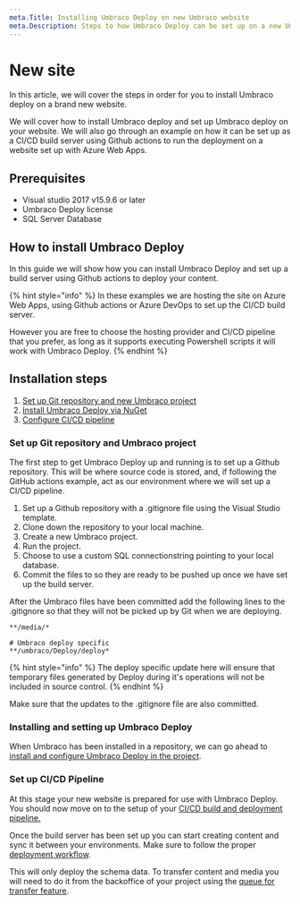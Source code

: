 ```yaml
---
meta.Title: Installing Umbraco Deploy on new Umbraco website
meta.Description: Steps to how Umbraco Deploy can be set up on a new Umbraco website
---
```


# New site

In this article, we will cover the steps in order for you to install Umbraco deploy on a brand new website.

We will cover how to install Umbraco deploy and set up Umbraco deploy on your website. We will also go through an example on how it can be set up as a CI/CD build server using Github actions to run the deployment on a website set up with Azure Web Apps.

## Prerequisites

* Visual studio 2017 v15.9.6 or later
* Umbraco Deploy license
* SQL Server Database

## How to install Umbraco Deploy

In this guide we will show how you can install Umbraco Deploy and set up a build server using Github actions to deploy your content.

{% hint style="info" %}
In these examples we are hosting the site on Azure Web Apps, using Github actions or Azure DevOps to set up the CI/CD build server.

However you are free to choose the hosting provider and CI/CD pipeline that you prefer, as long as it supports executing Powershell scripts it will work with Umbraco Deploy.
{% endhint %}

## Installation steps

1. [Set up Git repository and new Umbraco project](new-site.md#set-up-git-repository-and-umbraco-project)
2. [Install Umbraco Deploy via NuGet](new-site.md#installing-and-setting-up-umbraco-deploy)
3. [Configure CI/CD pipeline](new-site.md#set-up-cicd-pipeline)

### Set up Git repository and Umbraco project

The first step to get Umbraco Deploy up and running is to set up a Github repository. This will be where source code is stored, and, if following the GitHub actions example, act as our environment where we will set up a CI/CD pipeline.

1. Set up a Github repository with a .gitignore file using the Visual Studio template.
2. Clone down the repository to your local machine.
3. Create a new Umbraco project.
4. Run the project.
5. Choose to use a custom SQL connectionstring pointing to your local database.
6. Commit the files to so they are ready to be pushed up once we have set up the build server.

After the Umbraco files have been committed add the following lines to the .gitignore so that they will not be picked up by Git when we are deploying.

```
**/media/*

# Umbraco deploy specific
**/umbraco/Deploy/deploy*
```

{% hint style="info" %}
The deploy specific update here will ensure that temporary files generated by Deploy during it's operations will not be included in source control.
{% endhint %}

Make sure that the updates to the .gitignore file are also committed.

### Installing and setting up Umbraco Deploy

When Umbraco has been installed in a repository, we can go ahead to [install and configure Umbraco Deploy in the project](install-configure.md).

### Set up CI/CD Pipeline

At this stage your new website is prepared for use with Umbraco Deploy. You should now move on to the setup of your [CI/CD build and deployment pipeline.](cicd-pipeline/)

Once the build server has been set up you can start creating content and sync it between your environments. Make sure to follow the proper [deployment workflow](../deployment-workflow/).

This will only deploy the schema data. To transfer content and media you will need to do it from the backoffice of your project using the [queue for transfer feature](../deployment-workflow/content-transfer.md).
